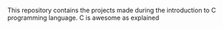 This repository contains the projects made during the introduction to C programming language.
C is awesome as explained 
